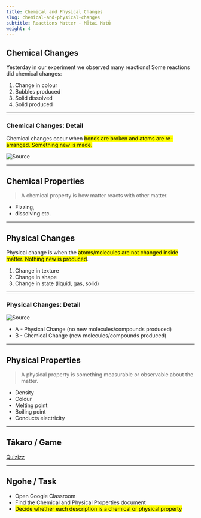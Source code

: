 ```yaml
---
title: Chemical and Physical Changes
slug: chemical-and-physical-changes
subtitle: Reactions Matter - Mātai Matū
weight: 4
---
```


## Chemical Changes

Yesterday in our experiment we observed many reactions! Some reactions did chemical changes:

1. Change in colour
2. Bubbles produced
3. Solid dissolved
4. Solid produced

---

### Chemical Changes: Detail

Chemical changes occur when <mark>bonds are broken and atoms are re-arranged. Something new is made.</mark>

![[Source](https://www.siyavulaeducation.com/practice%20service/2016/06/22/chemistryimages.html)](https://external-content.duckduckgo.com/iu/?u=http%3A%2F%2Fwww.siyavulaeducation.com%2Fimages%2Fblog%2F16-06-22%2Fh2o2h2o.png&f=1&nofb=1)

---

## Chemical Properties

> A chemical property is how matter reacts with other matter.

- Fizzing,
- dissolving etc. 

---

## Physical Changes

Physical change is when the <mark>atoms/molecules are not changed inside matter. Nothing new is produced</mark>.

1. Change in texture
2. Change in shape
3. Change in state (liquid, gas, solid)

---

### Physical Changes: Detail

![[Source](https://www.clutchprep.com/chemistry/practice-problems/90825/which-of-the-following-diagrams-represents-a-chemical-change)](https://external-content.duckduckgo.com/iu/?u=https%3A%2F%2Flightcat-files.s3.amazonaws.com%2Fproblem_images%2F2c34cb57f0dcdaba-1591890287038.jpg&f=1&nofb=1)

- A - Physical Change (no new molecules/compounds produced)
- B - Chemical Change (new molecules/compounds produced)

---

## Physical Properties

> A physical property is something measurable or observable about the matter.

- Density
- Colour
- Melting point
- Boiling point
- Conducts electricity

---

## Tākaro / Game

[Quizizz](https://quizizz.com/admin/quiz/5b9a3a2505d3400019609be6/chemical-physical-changes?queryId=5ebb13f24044b3001bfa772d-1648585284825)

---

## Ngohe / Task

- Open Google Classroom
- Find the Chemical and Physical Properties document
- <mark>Decide whether each description is a chemical or physical property</mark>

